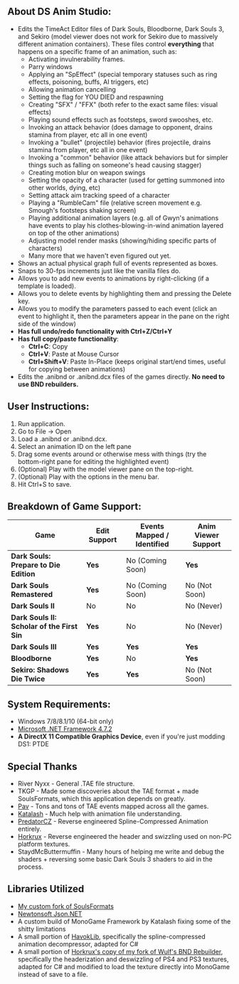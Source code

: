 ## About DS Anim Studio:
* Edits the TimeAct Editor files of Dark Souls, Bloodborne, Dark Souls 3, and Sekiro (model viewer does not work for Sekiro due to massively different animation containers). These files control **everything** that happens on a specific frame of an animation, such as:
  * Activating invulnerability frames.
  * Parry windows
  * Applying an "SpEffect" (special temporary statuses such as ring effects, poisoning, buffs, AI triggers, etc)
  * Allowing animation cancelling
  * Setting the flag for YOU DIED and respawning
  * Creating "SFX" / "FFX" (both refer to the exact same files: visual effects)
  * Playing sound effects such as footsteps, sword swooshes, etc.
  * Invoking an attack behavior (does damage to opponent, drains stamina from player, etc all in one event)
  * Invoking a "bullet" (projectile) behavior (fires projectile, drains stamina from player, etc all in one event)
  * Invoking a "common" behavior (like attack behaviors but for simpler things such as falling on someone's head causing stagger)
  * Creating motion blur on weapon swings
  * Setting the opacity of a character (used for getting summoned into other worlds, dying, etc)
  * Setting attack aim tracking speed of a character
  * Playing a "RumbleCam" file (relative screen movement e.g. Smough's footsteps shaking screen)
  * Playing additional animation layers (e.g. all of Gwyn's animations have events to play his clothes-blowing-in-wind animation layered on top of the other animations)
  * Adjusting model render masks (showing/hiding specific parts of characters)
  * Many more that we haven't even figured out yet.
* Shows an actual physical graph full of events represented as boxes.
* Snaps to 30-fps increments just like the vanilla files do.
* Allows you to add new events to animations by right-clicking (if a template is loaded).
* Allows you to delete events by highlighting them and pressing the Delete key.
* Allows you to modify the parameters passed to each event (click an event to highlight it, then the parameters appear in the pane on the right side of the window)
* **Has full undo/redo functionality with Ctrl+Z/Ctrl+Y**
* **Has full copy/paste functionality**:
  * **Ctrl+C**: Copy
  * **Ctrl+V**: Paste at Mouse Cursor
  * **Ctrl+Shift+V**: Paste In-Place (keeps original start/end times, useful for copying between animations)
* Edits the .anibnd or .anibnd.dcx files of the games directly. **No need to use BND rebuilders.**

## User Instructions:
  1. Run application.
  1. Go to File -> Open
  1. Load a .anibnd or .anibnd.dcx.
  1. Select an animation ID on the left pane
  1. Drag some events around or otherwise mess with things (try the bottom-right pane for editing the highlighted event)
  1. (Optional) Play with the model viewer pane on the top-right.
  1. (Optional) Play with the options in the menu bar.
  1. Hit Ctrl+S to save.

## Breakdown of Game Support:
| Game                                        | Edit Support | Events Mapped / Identified | Anim Viewer Support  |
| ---                                         | ---          | ---                        | ---                  |
| **Dark Souls: Prepare to Die Edition**      | **Yes**      | No (Coming Soon)           | **Yes**              |
| **Dark Souls Remastered**                   | **Yes**      | No (Coming Soon)           | No (Not Soon)        |
| **Dark Souls II**                           | No           | No                         | No (Never)           |
| **Dark Souls II: Scholar of the First Sin** | **Yes**      | No                         | No (Never)           |
| **Dark Souls III**                          | **Yes**      | **Yes**                    | **Yes**              |
| **Bloodborne**                              | **Yes**      | No                         | **Yes**              |
| **Sekiro: Shadows Die Twice**               | **Yes**      | **Yes**                    | No (Not Soon)        |

## System Requirements:
* Windows 7/8/8.1/10 (64-bit only)
* [Microsoft .NET Framework 4.7.2](https://www.microsoft.com/net/download/thank-you/net472)
* **A DirectX 11 Compatible Graphics Device**, even if you're just modding DS1: PTDE

## Special Thanks
* River Nyxx - General .TAE file structure.
* TKGP - Made some discoveries about the TAE format + made SoulsFormats, which this application depends on greatly.
* [Pav](https://github.com/JohrnaJohrna) - Tons and tons of TAE events mapped across all the games.
* [Katalash](https://github.com/katalash) - Much help with animation file understanding.
* [PredatorCZ](https://github.com/PredatorCZ) - Reverse engineered Spline-Compressed Animation entirely.
* [Horkrux](https://github.com/horkrux) - Reverse engineered the header and swizzling used on non-PC platform textures.
* StaydMcButtermuffin - Many hours of helping me write and debug the shaders + reversing some basic Dark Souls 3 shaders to aid in the process.

## Libraries Utilized
* [My custom fork of SoulsFormats](https://github.com/Meowmaritus/SoulsFormats)
* [Newtonsoft Json.NET](https://www.newtonsoft.com/json)
* A custom build of MonoGame Framework by Katalash fixing some of the shitty limitations
* A small portion of [HavokLib](https://github.com/PredatorCZ/HavokLib), specifically the spline-compressed animation decompressor, adapted for C#
* A small portion of [Horkrux's copy of my fork of Wulf's BND Rebuilder](https://github.com/horkrux/DeS-BNDBuild), specifically the headerization and deswizzling of PS4 and PS3 textures, adapted for C# and modified to load the texture directly into MonoGame instead of save to a file.